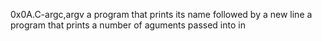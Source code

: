 0x0A.C-argc,argv
a program that prints its name followed by a new line
a program that prints a number of aguments passed into in
